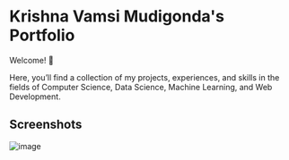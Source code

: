 # Krishna Vamsi Mudigonda's Portfolio
Welcome! 👋

 Here, you’ll find a collection of my projects, experiences, and skills in the fields of Computer Science, Data Science, Machine Learning, and Web Development.
## Screenshots 
 ![image](https://github.com/user-attachments/assets/7508ecb0-80e5-43e0-8e57-004dde88408e)


